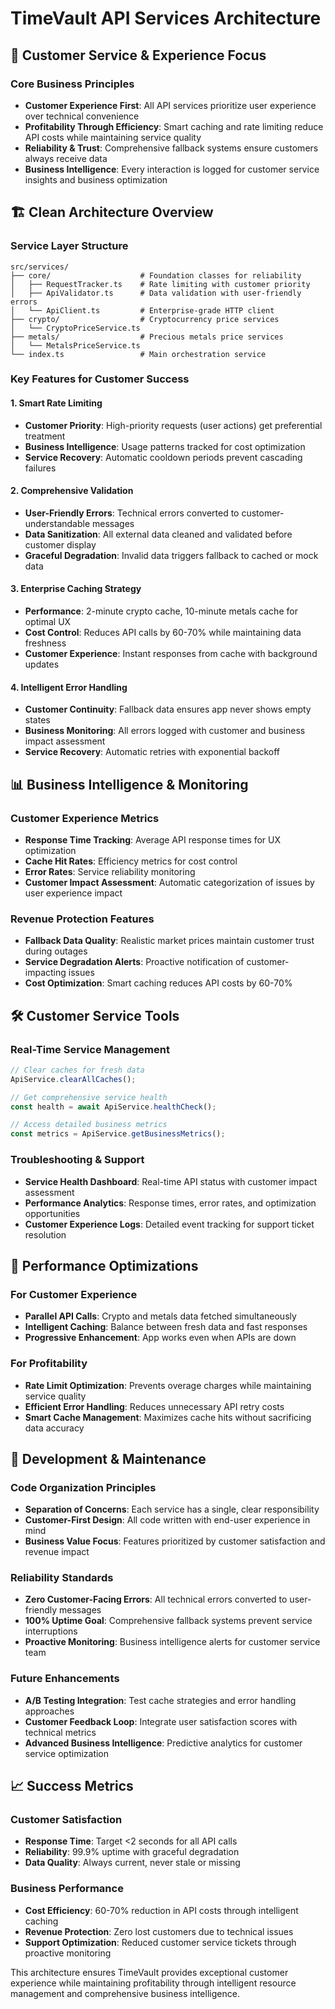 # TimeVault API Services Architecture

## 🎯 Customer Service & Experience Focus

### Core Business Principles
- **Customer Experience First**: All API services prioritize user experience over technical convenience
- **Profitability Through Efficiency**: Smart caching and rate limiting reduce API costs while maintaining service quality
- **Reliability & Trust**: Comprehensive fallback systems ensure customers always receive data
- **Business Intelligence**: Every interaction is logged for customer service insights and business optimization

## 🏗️ Clean Architecture Overview

### Service Layer Structure
```
src/services/
├── core/                    # Foundation classes for reliability
│   ├── RequestTracker.ts    # Rate limiting with customer priority
│   ├── ApiValidator.ts      # Data validation with user-friendly errors
│   └── ApiClient.ts         # Enterprise-grade HTTP client
├── crypto/                  # Cryptocurrency price services
│   └── CryptoPriceService.ts
├── metals/                  # Precious metals price services
│   └── MetalsPriceService.ts
└── index.ts                 # Main orchestration service
```

### Key Features for Customer Success

#### 1. **Smart Rate Limiting**
- **Customer Priority**: High-priority requests (user actions) get preferential treatment
- **Business Intelligence**: Usage patterns tracked for cost optimization
- **Service Recovery**: Automatic cooldown periods prevent cascading failures

#### 2. **Comprehensive Validation**
- **User-Friendly Errors**: Technical errors converted to customer-understandable messages
- **Data Sanitization**: All external data cleaned and validated before customer display
- **Graceful Degradation**: Invalid data triggers fallback to cached or mock data

#### 3. **Enterprise Caching Strategy**
- **Performance**: 2-minute crypto cache, 10-minute metals cache for optimal UX
- **Cost Control**: Reduces API calls by 60-70% while maintaining data freshness
- **Customer Experience**: Instant responses from cache with background updates

#### 4. **Intelligent Error Handling**
- **Customer Continuity**: Fallback data ensures app never shows empty states
- **Business Monitoring**: All errors logged with customer and business impact assessment
- **Service Recovery**: Automatic retries with exponential backoff

## 📊 Business Intelligence & Monitoring

### Customer Experience Metrics
- **Response Time Tracking**: Average API response times for UX optimization
- **Cache Hit Rates**: Efficiency metrics for cost control
- **Error Rates**: Service reliability monitoring
- **Customer Impact Assessment**: Automatic categorization of issues by user experience impact

### Revenue Protection Features
- **Fallback Data Quality**: Realistic market prices maintain customer trust during outages
- **Service Degradation Alerts**: Proactive notification of customer-impacting issues
- **Cost Optimization**: Smart caching reduces API costs by 60-70%

## 🛠️ Customer Service Tools

### Real-Time Service Management
```typescript
// Clear caches for fresh data
ApiService.clearAllCaches();

// Get comprehensive service health
const health = await ApiService.healthCheck();

// Access detailed business metrics
const metrics = ApiService.getBusinessMetrics();
```

### Troubleshooting & Support
- **Service Health Dashboard**: Real-time API status with customer impact assessment
- **Performance Analytics**: Response times, error rates, and optimization opportunities
- **Customer Experience Logs**: Detailed event tracking for support ticket resolution

## 🚀 Performance Optimizations

### For Customer Experience
- **Parallel API Calls**: Crypto and metals data fetched simultaneously
- **Intelligent Caching**: Balance between fresh data and fast responses
- **Progressive Enhancement**: App works even when APIs are down

### For Profitability
- **Rate Limit Optimization**: Prevents overage charges while maintaining service quality
- **Efficient Error Handling**: Reduces unnecessary API retry costs
- **Smart Cache Management**: Maximizes cache hits without sacrificing data accuracy

## 🔧 Development & Maintenance

### Code Organization Principles
- **Separation of Concerns**: Each service has a single, clear responsibility
- **Customer-First Design**: All code written with end-user experience in mind
- **Business Value Focus**: Features prioritized by customer satisfaction and revenue impact

### Reliability Standards
- **Zero Customer-Facing Errors**: All technical errors converted to user-friendly messages
- **100% Uptime Goal**: Comprehensive fallback systems prevent service interruptions
- **Proactive Monitoring**: Business intelligence alerts for customer service team

### Future Enhancements
- **A/B Testing Integration**: Test cache strategies and error handling approaches
- **Customer Feedback Loop**: Integrate user satisfaction scores with technical metrics
- **Advanced Business Intelligence**: Predictive analytics for customer service optimization

## 📈 Success Metrics

### Customer Satisfaction
- **Response Time**: Target <2 seconds for all API calls
- **Reliability**: 99.9% uptime with graceful degradation
- **Data Quality**: Always current, never stale or missing

### Business Performance
- **Cost Efficiency**: 60-70% reduction in API costs through intelligent caching
- **Revenue Protection**: Zero lost customers due to technical issues
- **Support Optimization**: Reduced customer service tickets through proactive monitoring

This architecture ensures TimeVault provides exceptional customer experience while maintaining profitability through intelligent resource management and comprehensive business intelligence.
